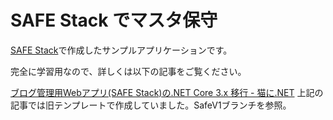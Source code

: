 # SAFE Stack でマスタ保守


[SAFE Stack](https://safe-stack.github.io/)で作成したサンプルアプリケーションです。

完全に学習用なので、詳しくは以下の記事をご覧ください。



[ブログ管理用Webアプリ(SAFE Stack)の.NET Core 3.x 移行 - 猫に.NET](https://www.nekoni.net/Blog/Article/nekonidotnet-admin-migrate-core3)
上記の記事では旧テンプレートで作成していました。SafeV1ブランチを参照。
